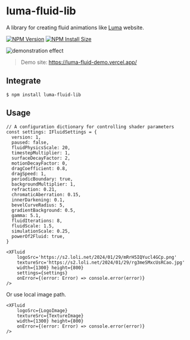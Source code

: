 # luma-fluid-lib

A library for creating fluid animations like [Luma](https://lumalabs.ai/) website.

  [![NPM Version][npm-version-image]][npm-url]
  [![NPM Install Size][npm-install-size-image]][npm-install-size-url]

![demonstration effect](https://s2.loli.net/2024/01/29/ABDft7cOkd5C48M.webp)

> Demo site: https://luma-fluid-demo.vercel.app/

## Integrate

```shell
$ npm install luma-fluid-lib
```

## Usage

```tsx
// A configuration dictionary for controlling shader parameters
const settings: IFluidSettings = {
  version: 1,
  paused: false,
  fluidPhysicsScale: 20,
  timestepMultiplier: 1,
  surfaceDecayFactor: 2,
  motionDecayFactor: 0,
  dragCoefficient: 0.8,
  dragSpeed: 1,
  periodicBoundary: true,
  backgroundMultiplier: 1,
  refraction: 0.21,
  chromaticAberration: 0.15,
  innerDarkening: 0.1,
  bevelCurveRadius: 5,
  gradientBackground: 0.5,
  gamma: 5.1,
  fluidIterations: 8,
  fluidScale: 1.5,
  simulationScale: 0.25,
  powerOf2Fluid: true,
}

<XFluid
    logoSrc='https://s2.loli.net/2024/01/29/mRrH5IQYucl4GCp.png'
    textureSrc='https://s2.loli.net/2024/01/29/rg3meSMxcUsRCao.jpg'
    width={1300} height={800}
    settings={settings}
    onError={(error: Error) => console.error(error)}
/>
```

Or use local image path.

```tsx
<XFluid
    logoSrc={LogoImage}
    textureSrc={TextureImage}
    width={1300} height={800}
    onError={(error: Error) => console.error(error)}
/>
```

[npm-install-size-image]: https://badgen.net/packagephobia/install/luma-fluid-lib
[npm-install-size-url]: https://packagephobia.com/result?p=luma-fluid-lib
[npm-url]: https://npmjs.org/package/luma-fluid-lib
[npm-version-image]: https://badgen.net/npm/v/luma-fluid-lib
